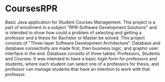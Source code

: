 # CoursesRPR
Basic Java application for Student Courses Management. This project is a part of enrollment in a subject "RPR-Software Development Solutions" and is intended to show how could a problem of selecting and getting a professor and a thesis for Bachelor or Master be solved. 
This project consists of "Three-layer Software Development Architecture". Database and database connectivity are made first, then business logic, and graphic user interface in the end. Database consists of three tables: Professors, Students and Courses. 
It was intended to have a basic login form for professors and students, where each student can select one of a professors for thesis, and professor can manage students that have an intention to work with that professor. 
